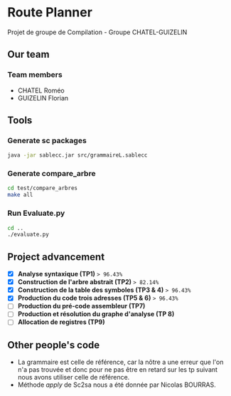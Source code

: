 # Route Planner

Projet de groupe de Compilation - Groupe CHATEL-GUIZELIN

## Our team

### Team members

- CHATEL Roméo
- GUIZELIN Florian
## Tools

### Generate sc packages

```bash
java -jar sablecc.jar src/grammaireL.sablecc
```

### Generate compare_arbre

```bash
cd test/compare_arbres
make all
```

### Run Evaluate.py

```bash
cd ..
./evaluate.py
```

## Project advancement

- [x] **Analyse syntaxique (TP1)** `> 96.43%`
- [x] **Construction de l'arbre abstrait (TP2)** `> 82.14%`
- [x] **Construction de la table des symboles (TP3 & 4)** `> 96.43%`
- [x] **Production du code trois adresses (TP5 & 6)** `> 96.43%`
- [ ] **Production du pré-code assembleur (TP7)**
- [ ] **Production et résolution du graphe d'analyse (TP 8)**
- [ ] **Allocation de registres (TP9)**

## Other people's code

- La grammaire est celle de référence, car la nôtre a une erreur que l'on n'a pas trouvée et donc pour ne pas être en retard sur les tp suivant nous avons utiliser celle de référence.
- Méthode *apply* de Sc2sa nous a été donnée par Nicolas BOURRAS.
